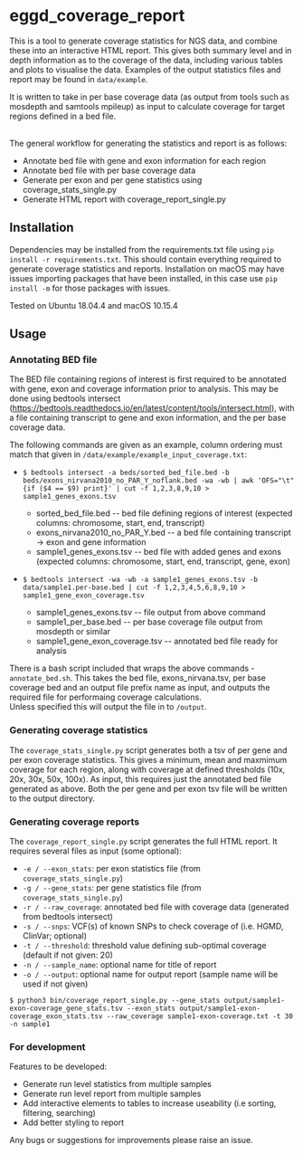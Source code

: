 # eggd_coverage_report

This is a tool to generate coverage statistics for NGS data, and combine these into an  interactive HTML report. This gives both summary level and in depth information as to the coverage of the data, including various tables and plots to visualise the data. Examples of the output statistics files and report may be found in `data/example`.<br>

It is written to take in per base coverage data (as output from tools such as mosdepth and samtools mpileup) as input to calculate coverage for target regions defined in a bed file. <br></br>

The general workflow for generating the statistics and report is as follows: <br>
- Annotate bed file with gene and exon information for each region
- Annotate bed file with per base coverage data
- Generate per exon and per gene statistics using coverage_stats_single.py
- Generate HTML report with coverage_report_single.py

## Installation

Dependencies may be installed from the requirements.txt file using ```pip install -r requirements.txt```.
This should contain everything required to generate coverage statistics and reports. 
Installation on macOS may have issues importing packages that have been installed, in this case use ```pip install -m``` for those packages with issues.

Tested on Ubuntu 18.04.4 and macOS 10.15.4

## Usage

### Annotating BED file
The BED file containing regions of interest is first required to be annotated with gene, exon and coverage information prior to analysis. This may be done using bedtools intersect (https://bedtools.readthedocs.io/en/latest/content/tools/intersect.html), with a file containing transcript to gene and exon information, and the per base coverage data. <br>

The following commands are given as an example, column ordering must match that given in `/data/example/example_input_coverage.txt`: <br>

- ```$ bedtools intersect -a beds/sorted_bed_file.bed -b beds/exons_nirvana2010_no_PAR_Y_noflank.bed -wa -wb | awk 'OFS="\t" {if ($4 == $9) print}' | cut -f 1,2,3,8,9,10 > sample1_genes_exons.tsv```
    - sorted_bed_file.bed -- bed file defining regions of interest (expected columns: chromosome, start, end, transcript)
    - exons_nirvana2010_no_PAR_Y.bed -- a bed file containing transcript -> exon and gene information
    - sample1_genes_exons.tsv -- bed file with added genes and exons (expected columns: chromosome, start, end, transcript, gene, exon)

- ```$ bedtools intersect -wa -wb -a sample1_genes_exons.tsv -b data/sample1.per-base.bed | cut -f 1,2,3,4,5,6,8,9,10 > sample1_gene_exon_coverage.tsv```
    - sample1_genes_exons.tsv -- file output from above command
    - sample1_per_base.bed -- per base coverage file output from mosdepth or similar
    - sample1_gene_exon_coverage.tsv -- annotated bed file ready for analysis

There is a bash script included that wraps the above commands - ```annotate_bed.sh```. This takes the bed file, exons_nirvana.tsv, 
per base coverage bed and an output file prefix name as input, and outputs the required file for performaing coverage calculations. <br>
Unless specified this will output the file in to ```/output```.


### Generating coverage statistics
The `coverage_stats_single.py` script generates both a tsv of per gene and per exon coverage statistics. This gives a minimum, mean and maxmimum coverage for each region, along with coverage at defined thresholds (10x, 20x, 30x, 50x, 100x). As input, this requires just the annotated bed file generated as above. Both the per gene and per exon tsv file will be written to the output directory.

### Generating coverage reports
The `coverage_report_single.py` script generates the full HTML report. It requires several files as input (some optional):

- `-e / --exon_stats`: per exon statistics file (from `coverage_stats_single.py`)
- `-g / --gene_stats`: per gene statistics file (from `coverage_stats_single.py`)
- `-r / --raw_coverage`: annotated bed file with coverage data (generated from bedtools intersect)
- `-s / --snps`: VCF(s) of known SNPs to check coverage of (i.e. HGMD, ClinVar; optional)
- `-t / --threshold`: threshold value defining sub-optimal coverage (default if not given: 20)
- `-n / --sample_name`: optional name for title of report
- `-o / --output`: optional name for output report (sample name will be used if not given)

```$ python3 bin/coverage_report_single.py --gene_stats output/sample1-exon-coverage_gene_stats.tsv --exon_stats output/sample1-exon-coverage_exon_stats.tsv --raw_coverage sample1-exon-coverage.txt -t 30 -n sample1```

### For development
Features to be developed:
- Generate run level statistics from multiple samples
- Generate run level report from multiple samples
- Add interactive elements to tables to increase useability (i.e sorting, filtering, searching)
- Add better styling to report

Any bugs or suggestions for improvements please raise an issue.
